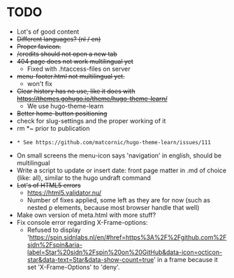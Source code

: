 # TODO

* Lot's of good content
* ~~Different languages? (nl / en)~~
* ~~Proper favicon.~~
* ~~/credits should not open a new tab~~
* ~~404 page does not work multilingual yet~~
  * Fixed with .htaccess-files on server
* ~~menu-footer.html not multilingual yet.~~
  * won't fix
* ~~Clear history has no use, like it does with https://themes.gohugo.io/theme/hugo-theme-learn/~~
  * We use hugo-theme-learn
* ~~Better home-button positioning~~
* check for slug-settings and the proper working of it
* rm *~ prior to publication
* ~~~Dynamic line under links is missing - issue seems to be in theme-[red,blue,green,spin]css~~~
  * See https://github.com/matcornic/hugo-theme-learn/issues/111
* On small screens the menu-icon says 'navigation' in english, should be multilingual
* Write a script to update or insert date: front page matter in .md of choice (like: all), similar to the hugo undraft command
* ~~Lot's of HTML5 errors~~
  * https://html5.validator.nu/
  * Number of fixes applied, some left as they are for now (such as nested p elements, because most browser handle that well)
* Make own version of meta.html with more stuff?
* Fix console error regarding X-Frame-options:
  * Refused to display 'https://spin.sidnlabs.nl/en/#href=https%3A%2F%2Fgithub.com%2Fsidn%2Fspin&aria-label=Star%20sidn%2Fspin%20on%20GitHub&data-icon=octicon-star&data-text=Star&data-show-count=true' in a frame because it set 'X-Frame-Options' to 'deny'.
